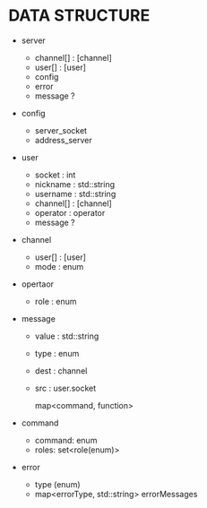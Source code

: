 # DATA STRUCTURE

- server
  - channel[] : [channel]
  - user[] : [user]
  - config
  - error
  - message ?

- config
  - server_socket
  - address_server

- user
  - socket : int
  - nickname : std::string
  - username : std::string
  - channel[] : [channel]
  - operator : operator
  - message ?

- channel
  - user[] : [user]
  - mode : enum

- opertaor
  - role : enum

- message
  - value : std::string
  - type : enum
  - dest : channel
  - src : user.socket

	map<command, function>

- command
  - command: enum
  - roles: set<role(enum)>

- error
  - type (enum)
  - map<errorType, std::string> errorMessages
